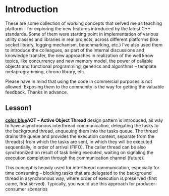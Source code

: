 # Introduction

These are some collection of working concepts that served me as 
teaching platform - for exploring the new features introduced by the latest C++ standards.
Some of them were starting point in implementation of various utility 
classes and libraries in real projects, across different platforms (like socket library, logging mechanism, benchmarking, etc.)
I’ve also used them to introduce the colleagues, as part of the internal discussions and knowledge transfer, the new approaches 
in realization of the well know topics, like concurrency and new memory model, the power of callable objects and 
functional programming, generics and algorithms – template metaprogramming, chrono library, etc.

Please have in mind that using the code in commercial purposes is not allowed.
Exposing them to the community is the way for getting the valuable feedback.
Thanks in advance.


## Lesson1

<b><color:blue>AOT – Active Object Thread</color></b> design pattern is introduced, as way to have asynchronous interthread communication, 
delegating the tasks to the background thread, enqueuing them into the tasks queue.
The thread drains the queue and provides the execution context, separate from the thread(s) from which 
the tasks are sent, in which they will be executed sequentially, in order of arrival (FIFO).
The caller thread can be also synchronized on result of task being executed, waiting on signaling the execution completion 
through the communication channel (future).

This concept is heavily used for interthread communication, especially for time consuming – blocking tasks that 
are delegated to the background thread in asynchronous way, where order of execution is preserved (first came, first served).
Typically, you would use this approach for producer-consumer scenarios

